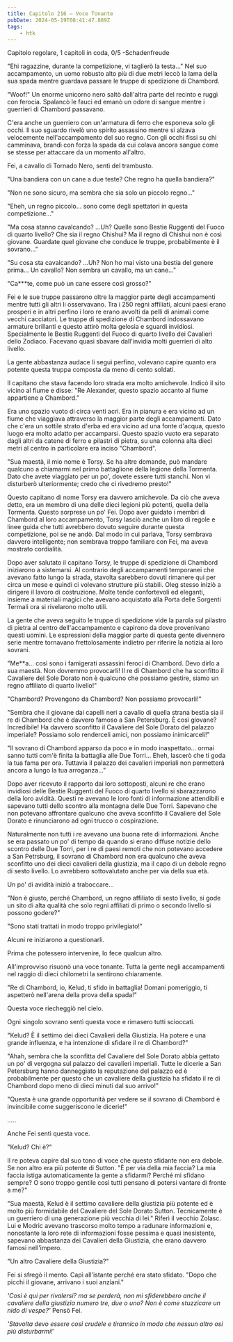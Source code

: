 ```yaml
---
title: Capitolo 216 – Voce Tonante
pubDate: 2024-05-19T08:41:47.889Z
tags:
    - htk
---
```


Capitolo regolare,
1 capitoli in coda, 0/5
-Schadenfreude

"Ehi ragazzine, durante la competizione, vi taglierò la testa..." Nel suo accampamento, un uomo robusto alto più di due metri leccò la lama della sua spada mentre guardava passare le truppe di spedizione di Chambord.

"Woof!" Un enorme unicorno nero saltò dall'altra parte del recinto e ruggì con ferocia. Spalancò le fauci ed emanò un odore di sangue mentre i guerrieri di Chambord passavano.

C'era anche un guerriero con un'armatura di ferro che esponeva solo gli occhi. Il suo sguardo rivelò uno spirito assassino mentre si alzava velocemente nell'accampamento del suo regno. Con gli occhi fissi su chi camminava, brandì con forza la spada da cui colava ancora sangue come se stesse per attaccare da un momento all'altro.

Fei, a cavallo di Tornado Nero, sentì del trambusto.

"Una bandiera con un cane a due teste? Che regno ha quella bandiera?"

"Non ne sono sicuro, ma sembra che sia solo un piccolo regno..."

"Eheh, un regno piccolo... sono come degli spettatori in questa competizione..."

"Ma cosa stanno cavalcando? ...Uh? Quelle sono Bestie Ruggenti del Fuoco di quarto livello? Che sia il regno Chishui? Ma il regno di Chishui non è così giovane. Guardate quel giovane che conduce le truppe, probabilmente è il sovrano..."

"Su cosa sta cavalcando? ...Uh? Non ho mai visto una bestia del genere prima... Un cavallo? Non sembra un cavallo, ma un cane..."

"Ca***te, come può un cane essere così grosso?"

Fei e le sue truppe passarono oltre la maggior parte degli accampamenti mentre tutti gli altri li osservavano. Tra i 250 regni affiliati, alcuni paesi erano prosperi e in altri perfino i loro re erano avvolti da pelli di animali come vecchi cacciatori. Le truppe di spedizione di Chambord indossavano armature brillanti e questo attirò molta gelosia e sguardi invidiosi. Specialmente le Bestie Ruggenti del Fuoco di quarto livello dei Cavalieri dello Zodiaco. Facevano quasi sbavare dall'invidia molti guerrieri di alto livello.

La gente abbastanza audace li seguì perfino, volevano capire quanto era potente questa truppa composta da meno di cento soldati.

Il capitano che stava facendo loro strada era molto amichevole. Indicò il sito vicino al fiume e disse: "Re Alexander, questo spazio accanto al fiume appartiene a Chambord."

Era uno spazio vuoto di circa venti acri. Era in pianura e era vicino ad un fiume che viaggiava attraverso la maggior parte degli accampamenti. Dato che c'era un sottile strato d'erba ed era vicino ad una fonte d'acqua, questo luogo era molto adatto per accamparsi. Questo spazio vuoto era separato dagli altri da catene di ferro e pilastri di pietra, su una colonna alta dieci metri al centro in particolare era inciso "Chambord".

"Sua maestà, il mio nome è Torsy. Se ha altre domande, può mandare qualcuno a chiamarmi nel primo battaglione della legione della Tormenta. Dato che avete viaggiato per un po', dovete essere tutti stanchi. Non vi disturberò ulteriormente; credo che ci rivedremo presto!"

Questo capitano di nome Torsy era davvero amichevole. Da ciò che aveva detto, era un membro di una delle dieci legioni più potenti, quella della Tormenta. Questo sorprese un po' Fei. Dopo aver guidato i membri di Chambord al loro accampamento, Torsy lasciò anche un libro di regole e linee guida che tutti avrebbero dovuto seguire durante questa competizione, poi se ne andò. Dal modo in cui parlava, Torsy sembrava davvero intelligente; non sembrava troppo familiare con Fei, ma aveva mostrato cordialità.

Dopo aver salutato il capitano Torsy, le truppe di spedizione di Chambord iniziarono a sistemarsi. Al contrario degli accampamenti temporanei che avevano fatto lungo la strada, stavolta sarebbero dovuti rimanere qui per circa un mese e quindi ci volevano strutture più stabili. Oleg stesso iniziò a dirigere il lavoro di costruzione. Molte tende confortevoli ed eleganti, insieme a materiali magici che avevano acquistato alla Porta delle Sorgenti Termali ora si rivelarono molto utili.

La gente che aveva seguito le truppe di spedizione vide la parola sul pilastro di pietra al centro dell'accampamento e capirono da dove provenivano questi uomini. Le espressioni della maggior parte di questa gente divennero serie mentre tornavano frettolosamente indietro per riferire la notizia ai loro sovrani.

"Me**a... così sono i famigerati assassini feroci di Chambord. Devo dirlo a sua maestà. Non dovremmo provocarli! Il re di Chambord che ha sconfitto il Cavaliere del Sole Dorato non è qualcuno che possiamo gestire, siamo un regno affiliato di quarto livello!"

"Chambord? Provengono da Chambord? Non possiamo provocarli!"

"Sembra che il giovane dai capelli neri a cavallo di quella strana bestia sia il re di Chambord che è davvero famoso a San Petersburg. È così giovane? Incredibile! Ha davvero sconfitto il Cavaliere del Sole Dorato del palazzo imperiale? Possiamo solo renderceli amici, non possiamo inimicarceli!"

"Il sovrano di Chambord apparso da poco e in modo inaspettato... ormai sanno tutti com'è finita la battaglia alle Due Torri... Eheh, lascerò che ti goda la tua fama per ora. Tuttavia il palazzo dei cavalieri imperiali non permetterà ancora a lungo la tua arroganza..."

Dopo aver ricevuto il rapporto dai loro sottoposti, alcuni re che erano invidiosi delle Bestie Ruggenti del Fuoco di quarto livello si sbarazzarono della loro avidità. Questi re avevano le loro fonti di informazione attendibili e sapevano tutti dello scontro alla montagna delle Due Torri. Sapevano che non potevano affrontare qualcuno che aveva sconfitto il Cavaliere del Sole Dorato e rinunciarono ad ogni trucco o cospirazione.

Naturalmente non tutti i re avevano una buona rete di informazioni. Anche se era passato un po' di tempo da quando si erano diffuse notizie dello scontro delle Due Torri, per i re di paesi remoti che non potevano accedere a San Petrsburg, il sovrano di Chambord non era qualcuno che aveva sconfitto uno dei dieci cavalieri della giustizia, ma il capo di un debole regno di sesto livello. Lo avrebbero sottovalutato anche per via della sua età.

Un po' di avidità iniziò a traboccare...

"Non è giusto, perché Chambord, un regno affiliato di sesto livello, si gode un sito di alta qualità che solo regni affiliati di primo o secondo livello si possono godere?"

"Sono stati trattati in modo troppo privilegiato!"

Alcuni re iniziarono a questionarli.

Prima che potessero intervenire, lo fece qualcun altro.

All'improvviso risuonò una voce tonante. Tutta la gente negli accampamenti nel raggio di dieci chilometri la sentirono chiaramente.

"Re di Chambord, io, Kelud, ti sfido in battaglia! Domani pomeriggio, ti aspetterò nell'arena della prova della spada!"

Questa voce riecheggiò nel cielo.

Ogni singolo sovrano sentì questa voce e rimasero tutti scioccati.

"Kelud? È il settimo dei dieci Cavalieri della Giustizia. Ha potere e una grande influenza, e ha intenzione di sfidare il re di Chambord?"

"Ahah, sembra che la sconfitta del Cavaliere del Sole Dorato abbia gettato un po' di vergogna sul palazzo dei cavalieri imperiali. Tutte le dicerie a San Petersburg hanno danneggiato la reputazione del palazzo ed è probabilmente per questo che un cavaliere della giustizia ha sfidato il re di Chambord dopo meno di dieci minuti dal suo arrivo!"

"Questa è una grande opportunità per vedere se il sovrano di Chambord è invincibile come suggeriscono le dicerie!"

.....

Anche Fei sentì questa voce.

"Kelud? Chi è?"

Il re poteva capire dal suo tono di voce che questo sfidante non era debole. Se non altro era più potente di Sutton. "È per via della mia faccia? La mia faccia istiga automaticamente la gente a sfidarmi? Perché mi sfidano sempre? O sono troppo gentile così tutti pensano di potersi vantare di fronte a me?"

"Sua maestà, Kelud è il settimo cavaliere della giustizia più potente ed è molto più formidabile del Cavaliere del Sole Dorato Sutton. Tecnicamente è un guerriero di una generazione più vecchia di lei." Riferì il vecchio Zolasc. Lui e Modric avevano trascorso molto tempo a radunare informazioni e, nonostante la loro rete  di informazioni fosse pessima e quasi inesistente, sapevano abbastanza dei Cavalieri della Giustizia, che erano davvero famosi nell'impero.

"Un altro Cavaliere della Giustizia?"

Fei si sfregò il mento. Capì all'istante perché era stato sfidato. "Dopo che picchi il giovane, arrivano i suoi anziani."

<em>'Così è qui per rivalersi? ma se perderà, non mi sfiderebbero anche il cavaliere della giustizia numero tre, due o uno? Non è come stuzzicare un nido di vespe?'</em> Pensò Fei.

<em>'Stavolta devo essere così crudele e tirannico in modo che nessun altro osi più disturbarmi!'</em>



